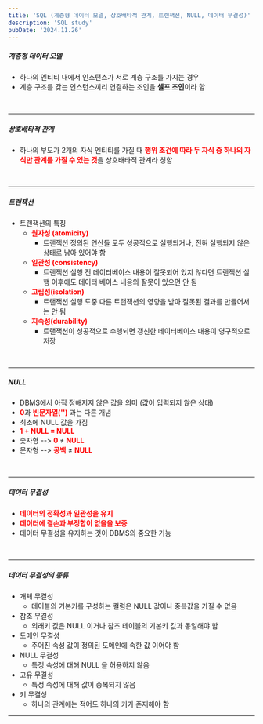```yaml
---
title: 'SQL (계층형 데이터 모델, 상호배타적 관계, 트랜잭션, NULL, 데이터 무결성)'
description: 'SQL study'
pubDate: '2024.11.26'
---
```


##### 계층형 데이터 모델

- 하나의 엔티티 내에서 인스턴스가 서로 계층 구조를 가지는 경우
- 계층 구조를 갖는 인스턴스끼리 연결하는 조인을 **셀프 조인**이라 함

<br>

---

##### 상호배타적 관계

- 하나의 부모가 2개의 자식 엔티티를 가질 때 <span style="color:red; font-weight:bold;">행위 조건에 따라 두 자식 중
  하나의 자식만 관계를 가질 수 있는 것</span>을 상호배타적 관계라 칭함

<br>

---

##### 트랜잭션

- 트랜잭션의 특징
  - <span style="color:red; font-weight:bold;">원자성 (atomicity)</span>
    - 트랜잭션 정의된 연산들 모두 성공적으로 실행되거나, 전혀 실행되지 않은 상태로 남아 있어야 함
  - <span style="color:red; font-weight:bold;">일관성 (consistency)</span>
    - 트랜잭션 실행 전 데이터베이스 내용이 잘못되어 있지 않다면 트랜잭션 실행 이후에도 데이터 베이스 내용의 잘못이 있으면 안 됨
  - <span style="color:red; font-weight:bold;">고립성(isolation)</span>
    - 트랜잭션 실행 도중 다른 트랜잭션의 영향을 받아 잘못된 결과를 만들어서는 안 됨
  - <span style="color:red; font-weight:bold;">지속성(durability)</span>
    - 트랜잭션이 성공적으로 수행되면 갱신한 데이터베이스 내용이 영구적으로 저장

<br>

---

##### NULL

- DBMS에서 아직 정해지지 않은 값을 의미 (값이 입력되지 않은 상태)
- <span style="color:red; font-weight:bold;">0</span>과 <span style="color:red; font-weight:bold;">빈문자열('')</span> 과는 다른 개념
- 최초에 NULL 값을 가짐
- <span style="color:red; font-weight:bold;">1 + NULL = NULL</span>
- 숫자형 --> <span style="color:red; font-weight:bold;"> 0 </span> ≠ <span style="color:red; font-weight:bold;"> NULL</span>
- 문자형 --> <span style="color:red; font-weight:bold;">공백</span> ≠ <span style="color:red; font-weight:bold;"> NULL</span>

<br>

---

##### 데이터 무결성

- <span style="color:red; font-weight:bold;">데이터의 정확성과 일관성을 유지</span>
- <span style="color:red; font-weight:bold;">데이터에 결손과 부정합이 없을을 보증</span>
- 데이터 무결성을 유지하는 것이 DBMS의 중요한 기능

<br>

---

##### 데이터 무결성의 종류

- 개체 무결성
  - 테이블의 기본키를 구성하는 컬럼은 NULL 값이나 중복값을 가질 수 없음
- 참조 무결성
  - 외래키 값은 NULL 이거나 참조 테이블의 기본키 값과 동일해야 함
- 도메인 무결성
  - 주어진 속성 값이 정의된 도메인에 속한 값 이어야 함
- NULL 무결성
  - 특정 속성에 대해 NULL 을 허용하지 않음
- 고유 무결성
  - 특정 속성에 대해 값이 중복되지 않음
- 키 무결성
  - 하나의 관계에는 적어도 하나의 키가 존재해야 함

---

<style>
  h1 {
      font-size: 1.5em;
      margin-bottom: 20px;
      }
</style>

<script src="https://utteranc.es/client.js"
        repo="tjsgh1217/tjsgh1217.github.io"
        issue-term="pathname"
        theme="github-light"
        crossorigin="anonymous"
        async>
</script>
